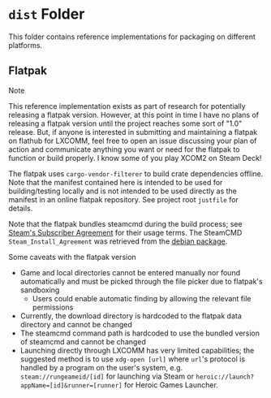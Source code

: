# `dist` Folder

This folder contains reference implementations for packaging on different platforms.

## Flatpak

> [!NOTE]
> This reference implementation exists as part of research for potentially releasing
> a flatpak version. However, at this point in time I have no plans of releasing a flatpak
> version until the project reaches some sort of "1.0" release. But, if anyone is interested
> in submitting and maintaining a flatpak on flathub for LXCOMM, feel free to open an issue
> discussing your plan of action and communicate anything you want or need for the flatpak
> to function or build properly. I know some of you play XCOM2 on Steam Deck!

The flatpak uses `cargo-vendor-filterer` to build crate dependencies offline.
Note that the manifest contained here is intended to be used for building/testing
locally and is not intended to be used directly as the manifest in an online flatpak repository.
See project root `justfile` for details.

Note that the flatpak bundles steamcmd during the build process;
see [Steam's Subscriber Agreement](https://store.steampowered.com/subscriber_agreement/)
for their usage terms. The SteamCMD `Steam_Install_Agreement` was retrieved from the
[debian package](https://metadata.ftp-master.debian.org/changelogs//non-free/s/steamcmd/steamcmd_0~20180105-4_copyright).

Some caveats with the flatpak version

- Game and local directories cannot be entered manually nor found automatically
and must be picked through the file picker due to flatpak's sandboxing
  - Users could enable automatic finding by allowing the relevant file permissions
- Currently, the download directory is hardcoded to the flatpak data directory and cannot be changed
- The steamcmd command path is hardcoded to use the bundled version of steamcmd and cannot be changed
- Launching directly through LXCOMM has very limited capabilities;
the suggested method is to use `xdg-open [url]` where `url`'s protocol is handled by a program on the user's system,
e.g. `steam://rungeameid/[id]` for launching via Steam
or `heroic://launch?appName=[id]&runner=[runner]` for Heroic Games Launcher.
